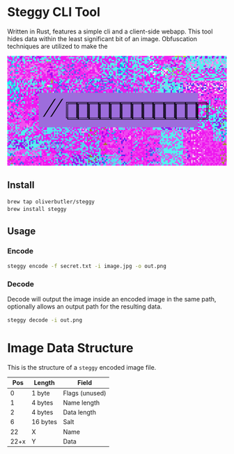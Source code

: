 # Steggy CLI Tool

Written in Rust, features a simple cli and a client-side webapp. This tool hides data within the least significant bit of an image. Obfuscation techniques are utilized to make the

![steg.png](/steggy.png)

## Install

```bash
brew tap oliverbutler/steggy
brew install steggy
```

## Usage

### Encode

```bash
steggy encode -f secret.txt -i image.jpg -o out.png
```

### Decode

Decode will output the image inside an encoded image in the same path, optionally allows an output path for the resulting data.

```bash
steggy decode -i out.png
```

# Image Data Structure

This is the structure of a `steggy` encoded image file.

| Pos  | Length   | Field          |
| ---- | -------- | -------------- |
| 0    | 1 byte   | Flags (unused) |
| 1    | 4 bytes  | Name length    |
| 2    | 4 bytes  | Data length    |
| 6    | 16 bytes | Salt           |
| 22   | X        | Name           |
| 22+x | Y        | Data           |
